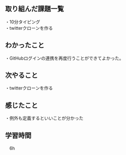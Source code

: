 ## 取り組んだ課題一覧
・10分タイピング
<br>・twitterクローンを作る
## わかったこと
・GitHubログインの連携を再度行うことができてよかった。

## 次やること
・twitterクローンを作る

## 感じたこと
・例外も定義するといいことが分かった
## 学習時間
　6h
